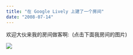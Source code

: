 ```yaml
---
title: "在 Google Lively 上建了一个房间"
date: "2008-07-14"
---
```


欢迎大伙来我的房间做客啊:  (点击下面我房间的图片)

![](http://byfiles.storage.msn.com/y1pJFYPcr41lwFC3MN-Mm9IKJudgGlqUrHlIpaw88fnZyoK30RyIGBk8OlDP_af8GAh?PARTNER=WRITER)
